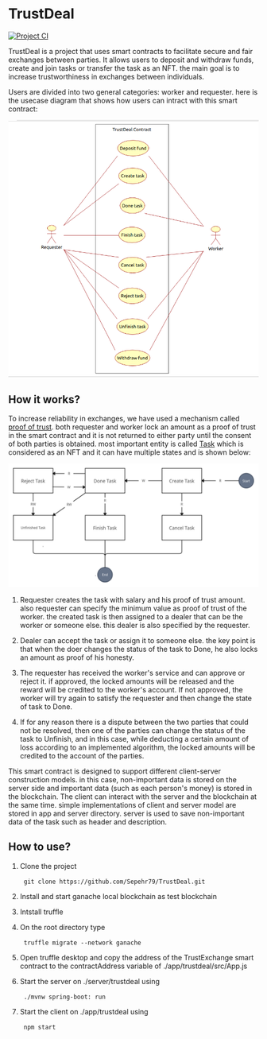 # TrustDeal
[![Project CI](https://github.com/Sepehr79/TrustDeal/actions/workflows/cisetup.yml/badge.svg)](https://github.com/Sepehr79/TrustDeal/actions/workflows/cisetup.yml)

TrustDeal is a project that uses smart contracts to facilitate secure and fair exchanges between parties. It allows users to deposit and withdraw funds, create and join tasks or transfer the task as an NFT. the main goal is to increase trustworthiness in exchanges between individuals.

Users are divided into two general categories: worker and requester. here is the usecase diagram that shows how users can intract with this smart contract:

![usecase](./etc/img/Usecase.png)

## How it works?

To increase reliability in exchanges, we have used a mechanism called <ins>proof of trust</ins>. both requester and worker lock an amount as a proof of trust in the smart contract and it is not returned to either party until the consent of both parties is obtained. most important entity is called <ins>Task</ins> which is considered as an NFT and it can have multiple states and is shown below:

![state change](./etc/img/stateGraph3.jpg)

1. Requester creates the task with salary and his proof of trust amount. also requester can specify the minimum value as proof of trust of the worker. the created task is then assigned to a dealer that can be the worker or someone else. this dealer is also specified by the requester.

2. Dealer can accept the task or assign it to someone else. the key point is that when the doer changes the status of the task to Done, he also locks an amount as proof of his honesty.

3. The requester has received the worker's service and can approve or reject it. if approved, the locked amounts will be released and the reward will be credited to the worker's account. If not approved, the worker will try again to satisfy the requester and then change the state of task to Done.

4. If for any reason there is a dispute between the two parties that could not be resolved, then one of the parties can change the status of the task to Unfinish, and in this case, while deducting a certain amount of loss according to an implemented algorithm, the locked amounts will be credited to the account of the parties.

This smart contract is designed to support different client-server construction models. in this case, non-important data is stored on the server side and important data (such as each person's money) is stored in the blockchain. The client can interact with the server and the blockchain at the same time. simple implementations of client and server model are stored in app and server directory. server is used to save non-important data of the task such as header and description.

## How to use?

1. Clone the project
    
        git clone https://github.com/Sepehr79/TrustDeal.git

2. Install and start ganache local blockchain as test blockchain

3. Intstall truffle

4. On the root directory type

        truffle migrate --network ganache

5. Open truffle desktop and copy the address of the TrustExchange smart contract to the contractAddress variable of ./app/trustdeal/src/App.js

6. Start the server on ./server/trustdeal using 

        ./mvnw spring-boot: run

7. Start the client on ./app/trustdeal using 


        npm start
    